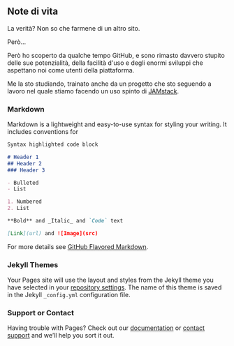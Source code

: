 ## Note di vita

La verità? Non so che farmene di un altro sito.

Però...

Però ho scoperto da qualche tempo GitHub, e sono rimasto davvero stupito delle sue potenzialità, della facilità d'uso e degli enormi sviluppi che aspettano noi come utenti della piattaforma.

Me la sto studiando, trainato anche da un progetto che sto seguendo a lavoro nel quale stiamo facendo un uso spinto di [JAMstack](https://jamstack.org/).

### Markdown

Markdown is a lightweight and easy-to-use syntax for styling your writing. It includes conventions for

```markdown
Syntax highlighted code block

# Header 1
## Header 2
### Header 3

- Bulleted
- List

1. Numbered
2. List

**Bold** and _Italic_ and `Code` text

[Link](url) and ![Image](src)
```

For more details see [GitHub Flavored Markdown](https://guides.github.com/features/mastering-markdown/).

### Jekyll Themes

Your Pages site will use the layout and styles from the Jekyll theme you have selected in your [repository settings](https://github.com/glmatt/notes/settings/pages). The name of this theme is saved in the Jekyll `_config.yml` configuration file.

### Support or Contact

Having trouble with Pages? Check out our [documentation](https://docs.github.com/categories/github-pages-basics/) or [contact support](https://support.github.com/contact) and we’ll help you sort it out.
